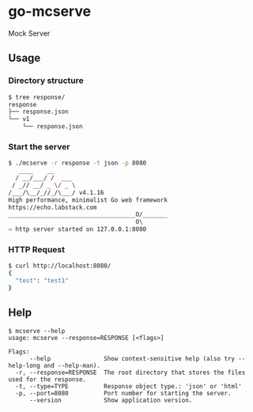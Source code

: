 # go-mcserve
Mock Server



## Usage

### Directory structure

```bash
$ tree response/
response
├── response.json
└── v1
    └── response.json
```



### Start the server

```bash
$ ./mcserve -r response -t json -p 8080
   ____    __
  / __/___/ /  ___
 / _// __/ _ \/ _ \
/___/\__/_//_/\___/ v4.1.16
High performance, minimalist Go web framework
https://echo.labstack.com
____________________________________O/_______
                                    O\
⇨ http server started on 127.0.0.1:8080
```



### HTTP Request

```bash
$ curl http://localhost:8080/
{
  "test": "test1"
}
```



## Help

```bsah
$ mcserve --help
usage: mcserve --response=RESPONSE [<flags>]

Flags:
      --help               Show context-sensitive help (also try --help-long and --help-man).
  -r, --response=RESPONSE  The root directory that stores the files used for the response.
  -t, --type=TYPE          Response object type.: 'json' or 'html'
  -p, --port=8080          Port number for starting the server.
      --version            Show application version.

```